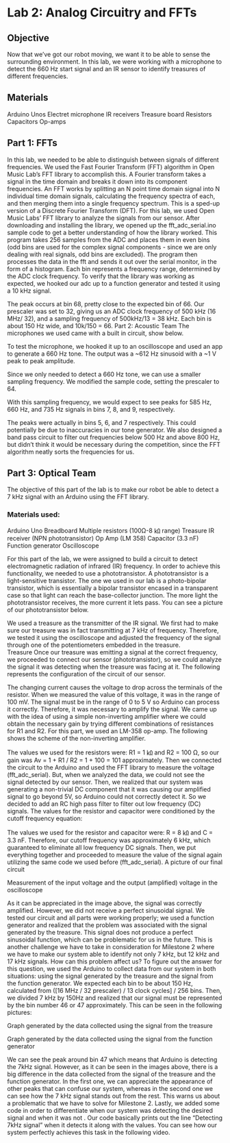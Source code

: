 # Lab 2: Analog Circuitry and FFTs

## Objective
Now that we’ve got our robot moving, we want it to be able to sense the surrounding environment. In this lab, we were working with a microphone to detect the 660 Hz start signal and an IR sensor to identify treasures of different frequencies.

## Materials
Arduino Unos
Electret microphone
IR receivers
Treasure board
Resistors
Capacitors
Op-amps

## Part 1: FFTs
In this lab, we needed to be able to distinguish between signals of different frequencies. We used the Fast Fourier Transform (FFT) algorithm in Open Music Lab’s FFT library to accomplish this. A Fourier transform takes a signal in the time domain and breaks it down into its component frequencies. An FFT works by splitting an N point time domain signal into N individual time domain signals, calculating the frequency spectra of each, and then merging them into a single frequency spectrum. This is a sped-up version of a Discrete Fourier Transform (DFT).
For this lab, we used Open Music Labs’ FFT library to analyze the signals from our sensor. After downloading and installing the library, we opened up the fft_adc_serial.ino sample code to get a better understanding of how the library worked. This program takes 256 samples from the ADC and places them in even bins (odd bins are used for the complex signal components - since we are only dealing with real signals, odd bins are excluded). The program then processes the data in the fft and sends it out over the serial monitor, in the form of a histogram. Each bin represents a frequency range, determined by the ADC clock frequency.
To verify that the library was working as expected, we hooked our adc up to a function generator and tested it using a 10 kHz signal.

The peak occurs at bin 68, pretty close to the expected bin of 66. Our prescaler was set to 32, giving us an ADC clock frequency of 500  kHz (16 MHz/ 32), and a sampling frequency of 500kHz/13 = 38 kHz. Each bin is about 150 Hz wide, and 10k/150 = 66.
Part 2: Acoustic Team
The microphones we used came with a built in circuit, show below.

To test the microphone, we hooked it up to an oscilloscope and used an app to generate a 660 Hz tone. The output was a ~612 Hz sinusoid with a ~1 V peak to peak amplitude. 

Since we only needed to detect a 660 Hz tone, we can use a smaller sampling frequency. We modified the sample code, setting the prescaler to 64. 


With this sampling frequency, we would expect to see peaks for 585 Hz, 660 Hz, and 735 Hz signals in bins 7, 8, and 9, respectively.

The peaks were actually in bins 5, 6, and 7 respectively. This could potentially be due to inaccuracies in our tone generator.
We also designed a band pass circuit to filter out frequencies below 500 Hz and above 800 Hz, but didn’t think it would be necessary during the competition, since the FFT algorithm neatly sorts the frequencies for us.


## Part 3: Optical Team
The objective of this part of the lab is to make our robot be able to detect a 7 kHz signal with an Arduino using the FFT library. 

### Materials used:
Arduino Uno
Breadboard
Multiple resistors (100Ω-8 ㏀ range)
Treasure 
IR receiver (NPN phototransistor) 
Op Amp (LM 358) 
Capacitor (3.3 nF)
Function generator
Oscilloscope 

For this part of the lab, we were assigned to build a circuit to detect electromagnetic radiation of infrared (IR) frequency. In order to achieve this functionality, we needed to use a phototransistor. A phototransistor is a light-sensitive transistor. The one we used in our lab is a photo-bipolar transistor, which is essentially a bipolar transistor encased in a transparent case so that light can reach the base-collector junction. The more light the phototransistor receives, the more current it lets pass. You can see a picture of our phototransistor below.
 
We used a treasure as the transmitter of the IR signal. We first had to make sure our treasure was in fact transmitting at 7 kHz of frequency. Therefore, we tested it using the oscilloscope and adjusted the frequency of the signal through one of the potentiometers embedded in the treasure.   
Treasure 
Once our treasure was emitting a signal at the correct frequency, we proceeded to connect our sensor (phototransistor), so we could analyze the signal it was detecting when the treasure was facing at it. The following represents the configuration of the circuit of our sensor. 

The changing current causes the voltage to drop across the terminals of the resistor. When we measured the value of this voltage, it was in the range of 100 mV. The signal must be in the range of 0 to 5 V so Arduino can process it correctly. Therefore, it was necessary to amplify the signal. We came up with the idea of using a simple non-inverting amplifier where we could obtain the necessary gain by trying different combinations of resistances for R1 and R2. For this part, we used an LM-358 op-amp. The following shows the scheme of the non-inverting amplifier. 

 
The values we used for the resistors were: R1 = 1 ㏀ and R2 = 100 Ω, so our gain was Av = 1 + R1 / R2 = 1 + 100 = 101 approximately. Then we connected the circuit to the Arduino and used the FFT library to measure the voltage (fft_adc_serial). But, when we analyzed the data, we could not see the signal detected by our sensor. Then, we realized that our system was generating a non-trivial DC component that it was causing our amplified signal to go beyond 5V, so Arduino could not correctly detect it. So we decided to add an RC high pass filter to filter out low frequency (DC) signals. The values for the resistor and capacitor were conditioned by the cutoff frequency equation: 


The values we used for the resistor and capacitor were: R = 8 ㏀ and C = 3.3 nF. Therefore, our cutoff frequency was approximately 6 kHz, which guaranteed to eliminate all low frequency DC signals. Then, we put everything together and proceeded to measure the value of the signal again utilizing the same code we used before (fft_adc_serial). 
A picture of our final circuit

Measurement of the input voltage and the output (amplified) voltage in the oscilloscope


As it can be appreciated in the image above, the signal was correctly amplified. However, we did not receive a perfect sinusoidal signal. We tested our circuit and all parts were working properly; we used a function generator and realized that the problem was associated with the signal generated by the treasure. This signal does not produce a perfect sinusoidal function, which can be problematic for us in the future. This is another challenge we have to take in consideration for Milestone 2 where we have to make our system able to identify not only 7 kHz, but 12 kHz and 17 kHz signals. How can this problem affect us? To figure out the answer for this question, we used the Arduino to collect data from our system in both situations: using the signal generated by the treasure and the signal from the function generator. We expected each bin to be about 150 Hz, calculated from ([16 MHz / 32 prescaler) / 13 clock cycles] / 256 bins. Then, we divided 7 kHz by 150Hz and realized that our signal must be represented by the bin number 46 or 47 approximately. This can be seen in the following pictures:






Graph generated by the data collected using the signal from the treasure
 
Graph generated by the data collected using the signal from the function generator

We can see the peak around bin 47 which means that Arduino is detecting the 7kHz signal. However, as it can be seen in the images above, there is a big difference in the data collected from the signal of the treasure and the function generator. In the first one, we can appreciate the appearance of other peaks that can confuse our system, whereas in the second one we can see how the 7 kHz signal stands out from the rest. This warns us about a problematic that we have to solve for Milestone 2. 
Lastly, we added some code in order to differentiate when our system was detecting the desired signal and when it was not . Our code basically prints out the line “Detecting 7kHz signal” when it detects it along with the values. You can see how our system perfectly achieves this task in the following video. 
